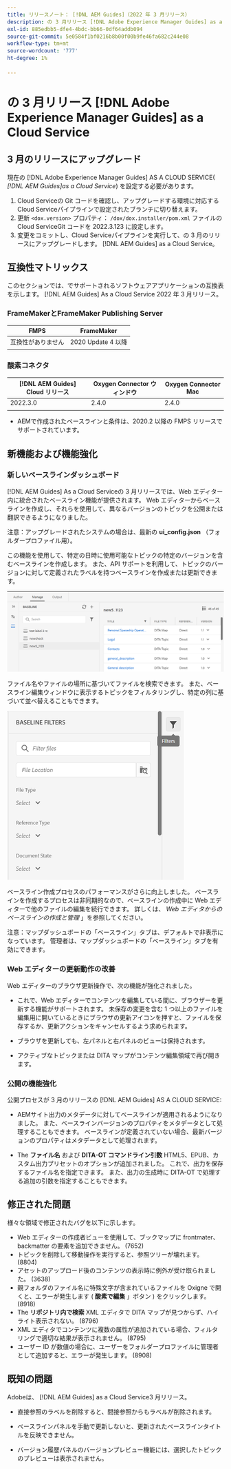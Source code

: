 ```yaml
---
title: リリースノート： [!DNL AEM Guides]（2022 年 3 月リリース）
description: の 3 月リリース [!DNL Adobe Experience Manager Guides] as a Cloud Service
exl-id: 885edbb5-dfe4-4bdc-bb66-0df64addb094
source-git-commit: 5e0584f1bf0216b8b00f00b9fe46fa682c244e08
workflow-type: tm+mt
source-wordcount: '777'
ht-degree: 1%

---
```


# の 3 月リリース [!DNL Adobe Experience Manager Guides] as a Cloud Service

## 3 月のリリースにアップグレード

現在の [!DNL Adobe Experience Manager Guides] AS A CLOUD SERVICE( *[!DNL AEM Guides]as a Cloud Service*) を設定する必要があります。
1. Cloud Serviceの Git コードを確認し、アップグレードする環境に対応するCloud Serviceパイプラインで設定されたブランチに切り替えます。
1. 更新 `<dox.version>` プロパティ： `/dox/dox.installer/pom.xml` ファイルのCloud ServiceGit コードを 2022.3.123 に設定します。
1. 変更をコミットし、Cloud Serviceパイプラインを実行して、の 3 月のリリースにアップグレードします。 [!DNL AEM Guides] as a Cloud Service。

## 互換性マトリックス

このセクションでは、でサポートされるソフトウェアアプリケーションの互換表を示します。 [!DNL AEM Guides] As a Cloud Service 2022 年 3 月リリース。

### FrameMakerとFrameMaker Publishing Server

| FMPS | FrameMaker |
| --- | --- |
| 互換性がありません | 2020 Update 4 以降 |
| | |


### 酸素コネクタ

| [!DNL AEM Guides] Cloud リリース | Oxygen Connector ウィンドウ | Oxygen Connector Mac |
| --- | --- | --- |
| 2022.3.0 | 2.4.0 | 2.4.0 |
|  |  |  |

* AEMで作成されたベースラインと条件は、2020.2 以降の FMPS リリースでサポートされています。

## 新機能および機能強化

### 新しいベースラインダッシュボード

[!DNL AEM Guides] As a Cloud Serviceの 3 月リリースでは、Web エディター内に統合されたベースライン機能が提供されます。 Web エディターからベースラインを作成し、それらを使用して、異なるバージョンのトピックを公開または翻訳できるようになりました。

注意：アップグレードされたシステムの場合は、最新の **ui_config.json** （フォルダープロファイル用）。

この機能を使用して、特定の日時に使用可能なトピックの特定のバージョンを含むベースラインを作成します。 また、API サポートを利用して、トピックのバージョンに対して定義されたラベルを持つベースラインを作成または更新できます。

![ベースライン管理タブ](assets/baseline-manage.png)

ファイル名やファイルの場所に基づいてファイルを検索できます。 また、ベースライン編集ウィンドウに表示するトピックをフィルタリングし、特定の列に基づいて並べ替えることもできます。

![ベースライン管理タブ](assets/baseline-filter.png)

ベースライン作成プロセスのパフォーマンスがさらに向上しました。 ベースラインを作成するプロセスは非同期的なので、ベースラインの作成中に Web エディターで他のファイルの編集を続行できます。 詳しくは、 *Web エディタからのベースラインの作成と管理* 」を参照してください。

注意：マップダッシュボードの「ベースライン」タブは、デフォルトで非表示になっています。 管理者は、マップダッシュボードの「ベースライン」タブを有効にできます。

### Web エディターの更新動作の改善

Web エディターのブラウザ更新操作で、次の機能が強化されました。

* これで、Web エディターでコンテンツを編集している間に、ブラウザーを更新する機能がサポートされます。 未保存の変更を含む 1 つ以上のファイルを編集用に開いているときにブラウザの更新アイコンを押すと、ファイルを保存するか、更新アクションをキャンセルするよう求められます。

* ブラウザを更新しても、左パネルと右パネルのビューは保持されます。

* アクティブなトピックまたは DITA マップがコンテンツ編集領域で再び開きます。

### 公開の機能強化

公開プロセスが 3 月のリリースの [!DNL AEM Guides] AS A CLOUD SERVICE:

* AEMサイト出力のメタデータに対してベースラインが適用されるようになりました。 また、ベースラインバージョンのプロパティをメタデータとして処理することもできます。 ベースラインが定義されていない場合、最新バージョンのプロパティはメタデータとして処理されます。

* The **ファイル名** および **DITA-OT コマンドライン引数** HTML5、EPUB、カスタム出力プリセットのオプションが追加されました。 これで、出力を保存するファイル名を指定できます。 また、出力の生成時に DITA-OT で処理する追加の引数を指定することもできます。

## 修正された問題

様々な領域で修正されたバグを以下に示します。

* Web エディターの作成者ビューを使用して、ブックマップに frontmater、backmatter の要素を追加できません。 (7652)
* トピックを削除して移動操作を実行すると、参照ツリーが壊れます。 (8804)
* アセットのアップロード後のコンテンツの表示時に例外が受け取られました。 (3638)
* 親フォルダのファイル名に特殊文字が含まれているファイルを Oxigne で開くと、エラーが発生します ( **酸素で編集** 」ボタン ) をクリックします。 (8918)
* The **リポジトリ内で検索** XML エディタで DITA マップが見つからず、ハイライト表示されない。 (8796)
* XML エディタでコンテンツに複数の属性が追加されている場合、フィルタリングで適切な結果が表示されません。 (8795)
* ユーザー ID が数値の場合に、ユーザーをフォルダープロファイルに管理者として追加すると、エラーが発生します。 (8908)

## 既知の問題

Adobeは、 [!DNL AEM Guides] as a Cloud Service3 月リリース。

* 直接参照のラベルを削除すると、間接参照からもラベルが削除されます。

* ベースラインパネルを手動で更新しないと、更新されたベースラインタイトルを反映できません。

* バージョン履歴パネルのバージョンプレビュー機能には、選択したトピックのプレビューは表示されません。
